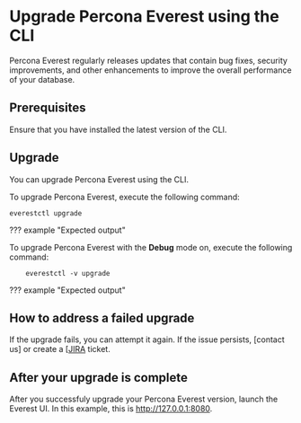 # Upgrade Percona Everest using the CLI

Percona Everest regularly releases updates that contain bug fixes, security improvements, and other enhancements to improve the overall performance of your database.


## Prerequisites

Ensure that you have installed the latest version of the CLI.

  
## Upgrade

You can upgrade Percona Everest using the CLI.

To upgrade Percona Everest, execute the following command:

    everestctl upgrade

??? example "Expected output"


To upgrade Percona Everest with the **Debug** mode on, execute the following command:

        everestctl -v upgrade

??? example "Expected output"



## How to address a failed upgrade

If the upgrade fails, you can attempt it again. If the issue persists, [contact us] or create a [[JIRA](https://perconadev.atlassian.net/jira/software/c/projects/EVEREST/boards/65) ticket.


## After your upgrade is complete

After you successfuly upgrade your Percona Everest version, launch the Everest UI. In this example, this is http://127.0.0.1:8080.














